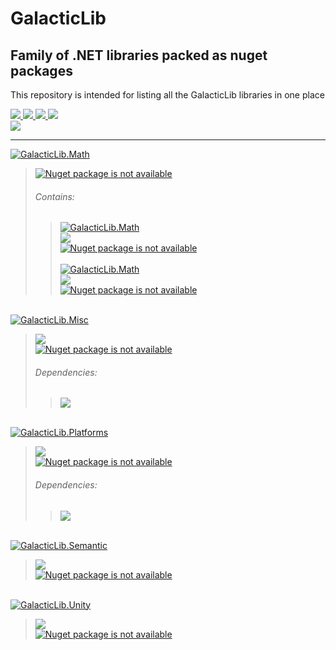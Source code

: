 # GalacticLib
## Family of .NET libraries packed as nuget packages
This repository is intended for listing all the GalacticLib libraries in one place

<a href="#"> 
    <img src="https://img.shields.io/badge/-Targeting-gray" />
    <img src="https://img.shields.io/badge/.NET-6.0-0078D4?labelColor=512BD4" />
    <img src="https://img.shields.io/badge/-Windows-white?logo=windows-11&logoColor=0078D4" />
    <img src="https://img.shields.io/badge/-Linux-white?logo=linux&logoColor=806412" />
</a>
<br/>
<a href="https://github.com/Galacticai"> 
    <img src="https://img.shields.io/badge/%C2%A92022-Galacticai-white?link=https://github.com/Galacticai" />
</a>

---

<a href="https://github.com/Galacticai/GalacticLib.Math">
    <img
        alt="GalacticLib.Math" 
        src="https://img.shields.io/badge/GalacticLib-Math-ddd?logo=github&logoColor=black&labelColor=eee&style=for-the-badge" 
    />
</a>

> <a href="https://nuget.org/packages/GalacticLib.Math">
>     <img
>         alt="Nuget package is not available"
>         src="https://buildstats.info/nuget/GalacticLib.Math"
>     />
> </a>
> 
> ###### Contains:
> 
>> <a href="https://github.com/Galacticai/GalacticLib.Math.Numerics">
>>     <img
>>         alt="GalacticLib.Math" 
>>         src="https://img.shields.io/badge/GalacticLib-Math.Numerics-ddd?logo=github&logoColor=black&labelColor=eee&style=for-the-badge" 
>>     />
>> </a>
>> <br/>
>> <a href="https://github.com/Galacticai/GalacticLib.Math.Numerics/actions/runs/3356061329/jobs/5560825481" >
>>     <img src="https://img.shields.io/github/workflow/status/Galacticai/GalacticLib.Math.Numerics/.NET?label=Build&logo=dotnet" />
>> </a>
>> <br/>
>> <a href="https://nuget.org/packages/GalacticLib.Math.Numerics">
>>     <img
>>         alt="Nuget package is not available"
>>         src="https://buildstats.info/nuget/GalacticLib.Math.Numerics"
>>     />
>> </a>
>> <br/><br/>
>> <a href="https://github.com/Galacticai/GalacticLib.Math.Space">
>>     <img
>>         alt="GalacticLib.Math" 
>>         src="https://img.shields.io/badge/GalacticLib-Math.Space-ddd?logo=github&logoColor=black&labelColor=eee&style=for-the-badge" 
>>     />
>> </a>
>> <br/>
>> <a href="https://github.com/Galacticai/GalacticLib.Math.Space/actions/runs/3356170155/jobs/5561030446" >
>>     <img src="https://img.shields.io/github/workflow/status/Galacticai/GalacticLib.Math.Space/.NET?label=Build&logo=dotnet" />
>> </a>
>> <br/>
>> <a href="https://nuget.org/packages/GalacticLib.Math.Space">
>>     <img
>>         alt="Nuget package is not available"
>>         src="https://buildstats.info/nuget/GalacticLib.Math.Space"
>>     />
>> </a>

<br/>
<a href="https://github.com/Galacticai/GalacticLib.Misc">
    <img
        alt="GalacticLib.Misc"
        src="https://img.shields.io/badge/GalacticLib-Misc-ddd?logo=github&logoColor=black&labelColor=eee&style=for-the-badge" 
    />
</a>

> <a href="https://github.com/Galacticai/GalacticLib.Misc/actions/runs/3300204240/jobs/5444439120" >
>     <img src="https://img.shields.io/github/workflow/status/Galacticai/GalacticLib.Misc/.NET?label=Build&logo=dotnet" />
> </a>
> <br/>
> <a href="https://nuget.org/packages/GalacticLib.Misc">
>     <img
>         alt="Nuget package is not available"
>         src="https://buildstats.info/nuget/GalacticLib.Misc"
>     />
> </a>
>
> ###### Dependencies:
> > [<img src="https://img.shields.io/badge/Galacticai-GalacticLib.Platforms-ddd?logo=github&logoColor=black&labelColor=white"/>](https://github.com/Galacticai/GalacticLib.Platforms)

<br/>
<a href="https://github.com/Galacticai/GalacticLib.Platforms">
    <img
        alt="GalacticLib.Platforms"
        src="https://img.shields.io/badge/GalacticLib-Platforms-ddd?logo=github&logoColor=black&labelColor=eee&style=for-the-badge" 
    />
</a>

> <a href="https://github.com/Galacticai/GalacticLib.Platforms/actions/runs/3277335543/jobs/5394485750" >
>     <img src="https://img.shields.io/github/workflow/status/Galacticai/GalacticLib.Platforms/.NET?label=Build&logo=dotnet" />
> </a>
> <br/>
> <a href="https://nuget.org/packages/GalacticLib.Platforms">
>     <img
>         alt="Nuget package is not available"
>         src="https://buildstats.info/nuget/GalacticLib.Platforms"
>     />
> </a>
>
> ###### Dependencies:
> > [<img src="https://img.shields.io/badge/phil--harmoniq-Shell.NET-ddd?logo=github&logoColor=black&labelColor=white"/>](https://github.com/phil-harmoniq/Shell.NET)

<br/>
<a href="https://github.com/Galacticai/GalacticLib.Semantic">
    <img
        alt="GalacticLib.Semantic"
        src="https://img.shields.io/badge/GalacticLib-Semantic-ddd?logo=github&logoColor=black&labelColor=eee&style=for-the-badge" 
    />
</a>

> <a href="https://github.com/Galacticai/GalacticLib.Semantic/actions/runs/3354750276/jobs/5558514599" >
>     <img src="https://img.shields.io/github/workflow/status/Galacticai/GalacticLib.Semantic/.NET?label=Build&logo=dotnet" />
> </a>
> <br/>
> <a href="https://nuget.org/packages/GalacticLib.Semantic">
>     <img
>         alt="Nuget package is not available"
>         src="https://buildstats.info/nuget/GalacticLib.Semantic"
>     />
> </a>

<br/>
<a href="https://github.com/Galacticai/GalacticLib.Unity">
    <img
        alt="GalacticLib.Unity"
        src="https://img.shields.io/badge/GalacticLib-Unity-ddd?logo=github&logoColor=black&labelColor=eee&style=for-the-badge" 
    />
</a>

> <a href="https://github.com/Galacticai/GalacticLib.Unity/actions/runs/3277360514/jobs/5394534269" >
>     <img src="https://img.shields.io/github/workflow/status/Galacticai/GalacticLib.Unity/.NET?label=Build&logo=dotnet" />
> </a>
> <br/>
> <a href="https://nuget.org/packages/GalacticLib.Unity">
>     <img
>         alt="Nuget package is not available"
>         src="https://buildstats.info/nuget/GalacticLib.Unity"
>     />
> </a>

